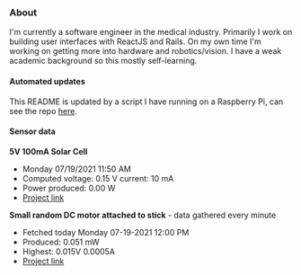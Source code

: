 ### About
I'm currently a software engineer in the medical industry. Primarily I work on building user interfaces with ReactJS and Rails. On my own time I'm working on getting more into hardware and robotics/vision. I have a weak academic background so this mostly self-learning.

#### Automated updates
This README is updated by a script I have running on a Raspberry Pi, can see the repo [here](https://github.com/jdc-cunningham/raspi-git-repo-updater).

#### Sensor data
**5V 100mA Solar Cell**
- Monday 07/19/2021 11:50 AM
- Computed voltage: 0.15 V current: 10 mA
- Power produced: 0.00 W
- [Project link](https://github.com/jdc-cunningham/raspisolarplotter)

**Small random DC motor attached to stick** - data gathered every minute
- Fetched today Monday 07-19-2021 12:00 PM
- Produced: 0.051 mW
- Highest: 0.015V 0.0005A
- [Project link](https://github.com/jdc-cunningham/turbine-raspi)